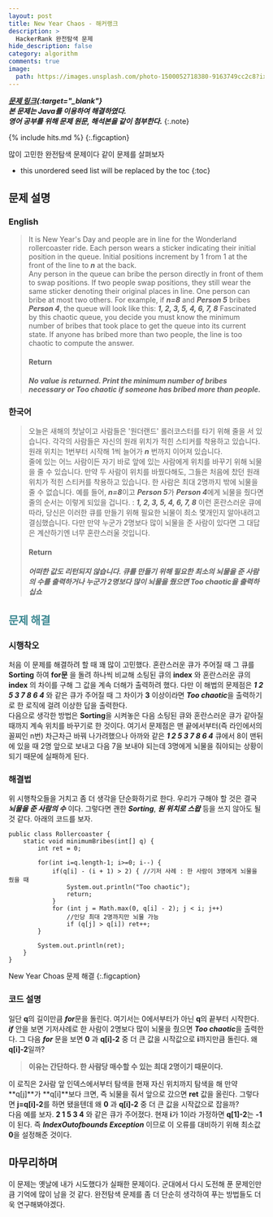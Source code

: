 ```yaml
---
layout: post
title: New Year Chaos - 해커랭크
description: >
  HackerRank 완전탐색 문제
hide_description: false
category: algorithm
comments: true
image:
  path: https://images.unsplash.com/photo-1500052718380-9163749cc2c8?ixid=MXwxMjA3fDB8MHxwaG90by1wYWdlfHx8fGVufDB8fHw%3D&ixlib=rb-1.2.1&auto=format&fit=crop&w=2089&q=80
---
```


***[문제 링크](https://www.hackerrank.com/challenges/new-year-chaos/problem?h_l=interview&playlist_slugs%5B%5D=interview-preparation-kit&playlist_slugs%5B%5D=arrays){:target="_blank"}***<br>
***본 문제는 Java를 이용하여 해결하였다.***<br>
***영어 공부를 위해 문제 원문, 해석본을 같이 첨부한다.***
{:.note}

{% include hits.md %}
{:.figcaption}


많이 고민한 완전탐색 문제이다 같이 문제를 살펴보자

* this unordered seed list will be replaced by the toc
{:toc}

## 문제 설명

### English

> It is New Year's Day and people are in line for the Wonderland rollercoaster ride. Each person wears a sticker indicating their initial position in the queue. Initial positions increment by 1 from 1 at the front of the line to ***n*** at the back. <br>
> Any person in the queue can bribe the person directly in front of them to swap positions. If two people swap positions, they still wear the same sticker denoting their original places in line. One person can bribe at most two others. For example, if ***n=8*** and ***Person 5*** bribes ***Person 4***, the queue will look like this: ***1, 2, 3, 5, 4, 6, 7, 8***
> Fascinated by this chaotic queue, you decide you must know the minimum number of bribes that took place to get the queue into its current state. If anyone has bribed more than two people, the line is too chaotic to compute the answer.
> <h4> Return</h4>
> <h5>No value is returned. Print the minimum number of bribes necessary or Too chaotic if someone has bribed more than people.</h5>

### 한국어

> 오늘은 새해의 첫날이고 사람들은 '원더랜드' 롤러코스터를 타기 위해 줄을 서 있습니다. 각각의 사람들은 자신의 원래 위치가 적힌 스티커를 착용하고 있습니다. 원래 위치는 1번부터 시작해 1씩 늘어가 ***n*** 번까지 이어져 있습니다. <br>
> 줄에 있는 어느 사람이든 자기 바로 앞에 있는 사람에게 위치를 바꾸기 위해 뇌물을 줄 수 있습니다. 만약 두 사람이 위치를 바꿨다해도, 그들은 처음에 찼던 원래 위치가 적힌 스티커를 착용하고 있습니다. 한 사람은 최대 2명까지 밖에 뇌물을 줄 수 없습니다. 예를 들어, ***n=8***이고 ***Person 5***가 ***Person 4***에게 뇌물을 줬다면 줄의 순서는 이렇게 되있을 겁니다. : ***1, 2, 3, 5, 4, 6, 7, 8***
> 이런 혼란스러운 큐에 따라, 당신은 이러한 큐를 만들기 위해 필요한 뇌물이 최소 몇개인지 알아내려고 결심했습니다. 다만 만약 누군가 2명보다 많이 뇌물을 준 사람이 있다면 그 대답은 계산하기엔 너무 혼란스러울 것입니다.
> <h4> Return</h4>
> <h5>어떠한 값도 리턴되지 않습니다. 큐를 만들기 위해 필요한 최소의 뇌물을 준 사람의 수를 출력하거나 누군가 2명보다 많이 뇌물을 줬으면 Too chaotic을 출력하십쇼</h5>

## <span style="color:#3a8791;">문제 해결</span>

### 시행착오

처음 이 문제를 해결하려 할 때 꽤 많이 고민했다. 혼란스러운 큐가 주어질 때 그 큐를 **Sorting** 하여 **for문** 을 돌려 하나씩 비교해 소팅된 큐의 **index** 와 혼란스러운 큐의 **index** 의 차이를 구해 그 값을 계속 더해가 출력하려 했다. 다만 이 해법의 문제점은 ***1 2 5 3 7 8 6 4*** 와 같은 큐가 주어질 때 그 차이가 **3** 이상이라면 ***Too chaotic***을 출력하기로 한 로직에 걸려 이상한 답을 출력한다. <br>
다음으로 생각한 방법은 **Sorting**을 시켜놓은 다음 소팅된 큐와 혼란스러운 큐가 같아질 때까지 계속 위치를 바꾸기로 한 것이다. 여기서 문제점은 맨 끝에서부터(즉 라인에서의 꼴찌인 n번) 차근차근 바꿔 나가려했으나 아까와 같은 ***1 2 5 3 7 8 6 4*** 큐에서 8이 맨뒤에 있을 때 2명 앞으로 보내고 다음 7을 보내야 되는데 3명에게 뇌물을 줘야되는 상황이 되기 때문에 실패하게 된다. 

### 해결법

위 시행착오들을 거치고 좀 더 생각을 단순화하기로 한다. 우리가 구해야 할 것은 결국 ***뇌물을 준 사람의 수*** 이다. 그렇다면 괜한 ***Sorting***, ***원 위치로 스왑*** 등을 쓰지 않아도 될 것 같다. 아래의 코드를 보자.

<pre><code class="java">public class Rollercoaster {
    static void minimumBribes(int[] q) {
        int ret = 0;

        for(int i=q.length-1; i>=0; i--) {
            if(q[i] - (i + 1) > 2) { //기저 사례 : 한 사람이 3명에게 뇌물을 줬을 때
                System.out.println("Too chaotic");
                return;
            }
            for (int j = Math.max(0, q[i] - 2); j < i; j++) 
                //인당 최대 2명까지만 뇌물 가능
                if (q[j] > q[i]) ret++;
        }

        System.out.println(ret);
    } 
}
</code></pre>

New Year Choas 문제 해결
{:.figcaption}

### 코드 설명

일단 **q**의 길이만큼 ***for***문을 돌린다. 여기서는 0에서부터가 아닌 **q**의 끝부터 시작한다. ***if*** 안을 보면 기저사례로 한 사람이 2명보다 많이 뇌물을 줬으면 ***Too chaotic***을 출력한다. 그 다음 ***for*** 문을 보면 **0** 과 **q[i]-2** 중 더 큰 값을 시작값으로 **i**까지만큼 돌린다. 왜 **q[i]-2**일까?<br>

>**이유는 간단하다. 한 사람당 매수할 수 있는 최대 2명이기 때문이다.**

이 로직은 2사람 앞 인덱스에서부터 탐색을 현재 자신 위치까지 탐색을 해 만약 **q[j]**가 **q[i]**보다 크면, 즉 뇌물을 줘서 앞으로 갔으면 **ret** 값을 올린다. 그렇다면 **j=q[i]-2**를 하면 됐을텐데 왜 **0** 과 **q[i]-2** 중 더 큰 값을 시작값으로 잡을까?<br>
다음 예를 보자. **2 1 5 3 4** 와 같은 큐가 주어졌다. 현재 **i**가 1이라 가정하면 **q[1]-2**는 **-1**이 된다. 즉 ***IndexOutofbounds Exception*** 이므로 이 오류를 대비하기 위해 최소값 **0**을 설정해준 것이다.

## 마무리하며

이 문제는 옛날에 내가 시도했다가 실패한 문제이다. 군대에서 다시 도전해 푼 문제인만큼 기억에 많이 남을 것 같다. 완전탐색 문제를 좀 더 단순히 생각하여 푸는 방법들도 더욱 연구해봐야겠다.
